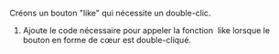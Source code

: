 Créons un bouton "like" qui nécessite un double-clic.

1. Ajoute le code nécessaire pour appeler la fonction  l⁠i⁠k⁠e⁠ lorsque le bouton en forme de cœur est double-cliqué.
